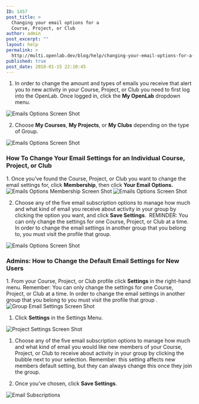 ```yaml
---
ID: 1457
post_title: >
  Changing your email options for a
  Course, Project, or Club
author: admin
post_excerpt: ""
layout: help
permalink: >
  http://multi.openlab.dev/blog/help/changing-your-email-options-for-a-course-project-or-club/
published: true
post_date: 2018-01-15 22:10:45
---
```

1. In order to change the amount and types of emails you receive that alert you to new activity in your Course, Project, or Club you need to first log into the OpenLab. Once logged in, click the <strong>My OpenLab</strong> dropdown menu.

<img class="alignnone wp-image-36525 size-full" src="https://openlab.citytech.cuny.edu/wp-content/uploads/2012/09/Changing_Email_Options_1_v2.png" sizes="(max-width: 1154px) 100vw, 1154px" srcset="https://openlab.citytech.cuny.edu/wp-content/uploads/2012/09/Changing_Email_Options_1_v2.png 1154w, https://openlab.citytech.cuny.edu/wp-content/uploads/2012/09/Changing_Email_Options_1_v2-300x195.png 300w, https://openlab.citytech.cuny.edu/wp-content/uploads/2012/09/Changing_Email_Options_1_v2-1024x665.png 1024w, https://openlab.citytech.cuny.edu/wp-content/uploads/2012/09/Changing_Email_Options_1_v2-32x21.png 32w" alt="Emails Options Screen Shot" />

2. Choose <strong>My Courses</strong>, <strong>My Projects</strong>, or <strong>My Clubs</strong> depending on the type of Group.

<img class="alignnone wp-image-36526 size-full" src="https://openlab.citytech.cuny.edu/wp-content/uploads/2012/09/Changing_Email_Options_2_v2.png" sizes="(max-width: 1048px) 100vw, 1048px" srcset="https://openlab.citytech.cuny.edu/wp-content/uploads/2012/09/Changing_Email_Options_2_v2.png 1048w, https://openlab.citytech.cuny.edu/wp-content/uploads/2012/09/Changing_Email_Options_2_v2-300x183.png 300w, https://openlab.citytech.cuny.edu/wp-content/uploads/2012/09/Changing_Email_Options_2_v2-1024x624.png 1024w, https://openlab.citytech.cuny.edu/wp-content/uploads/2012/09/Changing_Email_Options_2_v2-32x20.png 32w" alt="Emails Options Screen Shot" />
<h3><strong>How To Change Your Email Settings for an Individual Course, Project, or Club
</strong></h3>
1. Once you’ve found the Course, Project, or Club you want to change the email settings for, click <strong>Membership</strong>, then click <strong>Your Email Options.</strong>

<img class="alignnone wp-image-36534 size-full" src="https://openlab.citytech.cuny.edu/wp-content/uploads/2012/09/Changing_Email_Options_3_v2.png" sizes="(max-width: 1164px) 100vw, 1164px" srcset="https://openlab.citytech.cuny.edu/wp-content/uploads/2012/09/Changing_Email_Options_3_v2.png 1164w, https://openlab.citytech.cuny.edu/wp-content/uploads/2012/09/Changing_Email_Options_3_v2-300x167.png 300w, https://openlab.citytech.cuny.edu/wp-content/uploads/2012/09/Changing_Email_Options_3_v2-1024x569.png 1024w, https://openlab.citytech.cuny.edu/wp-content/uploads/2012/09/Changing_Email_Options_3_v2-32x18.png 32w" alt="Emails Options Membership Screen Shot" />

<img class="alignnone wp-image-36540 size-full" src="https://openlab.citytech.cuny.edu/wp-content/uploads/2012/09/Changing_Email_Options_4_v2.png" sizes="(max-width: 1156px) 100vw, 1156px" srcset="https://openlab.citytech.cuny.edu/wp-content/uploads/2012/09/Changing_Email_Options_4_v2.png 1156w, https://openlab.citytech.cuny.edu/wp-content/uploads/2012/09/Changing_Email_Options_4_v2-300x131.png 300w, https://openlab.citytech.cuny.edu/wp-content/uploads/2012/09/Changing_Email_Options_4_v2-1024x447.png 1024w, https://openlab.citytech.cuny.edu/wp-content/uploads/2012/09/Changing_Email_Options_4_v2-32x14.png 32w" alt="Emails Options Screen Shot" />

2. Choose any of the five email subscription options to manage how much and what kind of email you receive about activity in your group by clicking the option you want, and click <strong>Save Settings</strong>.  REMINDER: You can only change the settings for one Course, Project, or Club at a time. In order to change the email settings in another group that you belong to, you must visit the profile that group.

<img class="alignnone wp-image-36542 size-full" src="https://openlab.citytech.cuny.edu/wp-content/uploads/2012/09/Changing_Email_Options_5_v2.png" sizes="(max-width: 1155px) 100vw, 1155px" srcset="https://openlab.citytech.cuny.edu/wp-content/uploads/2012/09/Changing_Email_Options_5_v2.png 1155w, https://openlab.citytech.cuny.edu/wp-content/uploads/2012/09/Changing_Email_Options_5_v2-300x160.png 300w, https://openlab.citytech.cuny.edu/wp-content/uploads/2012/09/Changing_Email_Options_5_v2-1024x547.png 1024w, https://openlab.citytech.cuny.edu/wp-content/uploads/2012/09/Changing_Email_Options_5_v2-32x17.png 32w" alt="Emails Options Screen Shot" />
<h3><strong>Admins: How to Change the Default Email Settings for New Users</strong></h3>
1. From your Course, Project, or Club profile click <strong>Settings</strong> in the right-hand menu. Remember: You can only change the settings for one Course, Project, or Club at a time. In order to change the email settings in another group that you belong to you must visit the profile that group .

<img class="alignnone wp-image-36543 size-full" src="https://openlab.citytech.cuny.edu/wp-content/uploads/2012/09/Changing_Email_Options_6_v2.png" sizes="(max-width: 1150px) 100vw, 1150px" srcset="https://openlab.citytech.cuny.edu/wp-content/uploads/2012/09/Changing_Email_Options_6_v2.png 1150w, https://openlab.citytech.cuny.edu/wp-content/uploads/2012/09/Changing_Email_Options_6_v2-300x135.png 300w, https://openlab.citytech.cuny.edu/wp-content/uploads/2012/09/Changing_Email_Options_6_v2-1024x459.png 1024w, https://openlab.citytech.cuny.edu/wp-content/uploads/2012/09/Changing_Email_Options_6_v2-32x14.png 32w" alt="Group Email Settings Screen Shot" />

1. Click <strong>Settings</strong> in the Settings Menu.

<img class="alignnone wp-image-36544 size-full" src="https://openlab.citytech.cuny.edu/wp-content/uploads/2012/09/Changing_Email_Options_7_v2.png" sizes="(max-width: 1148px) 100vw, 1148px" srcset="https://openlab.citytech.cuny.edu/wp-content/uploads/2012/09/Changing_Email_Options_7_v2.png 1148w, https://openlab.citytech.cuny.edu/wp-content/uploads/2012/09/Changing_Email_Options_7_v2-300x108.png 300w, https://openlab.citytech.cuny.edu/wp-content/uploads/2012/09/Changing_Email_Options_7_v2-1024x369.png 1024w, https://openlab.citytech.cuny.edu/wp-content/uploads/2012/09/Changing_Email_Options_7_v2-32x12.png 32w" alt="Project Settings Screen Shot" />

1. Choose any of the five email subscription options to manage how much and what kind of email you would like new members of your Course, Project, or Club to receive about activity in your group by clicking the bubble next to your selection. Remember: this setting affects new members default setting, but they can always change this once they join the group.

2. Once you’ve chosen, click <strong>Save Settings</strong>.

<img class="alignnone wp-image-36551 size-full" src="https://openlab.citytech.cuny.edu/wp-content/uploads/2012/09/Changing_Email_Options_8_v2.png" sizes="(max-width: 1020px) 100vw, 1020px" srcset="https://openlab.citytech.cuny.edu/wp-content/uploads/2012/09/Changing_Email_Options_8_v2.png 1020w, https://openlab.citytech.cuny.edu/wp-content/uploads/2012/09/Changing_Email_Options_8_v2-300x224.png 300w, https://openlab.citytech.cuny.edu/wp-content/uploads/2012/09/Changing_Email_Options_8_v2-32x24.png 32w" alt="Email Subscriptions" />